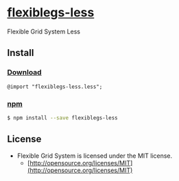 # [flexiblegs-less](https://dnomak.com/flexiblegs/)

Flexible Grid System Less

## Install

### [Download](https://raw.githubusercontent.com/flexiblegs/flexiblegs-less/master/flexiblegs-less.less)
```less
@import "flexiblegs-less.less";
```

### [npm](https://www.npmjs.com/package/flexiblegs-less)
```bash
$ npm install --save flexiblegs-less
```

## License
- Flexible Grid System is licensed under the MIT license.
  - [http://opensource.org/licenses/MIT](http://opensource.org/licenses/MIT)
